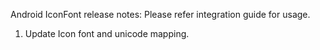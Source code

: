  Android IconFont release notes: Please refer integration guide for usage.
 1. Update Icon font and unicode mapping.